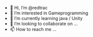 - 👋 Hi, I’m @redtrac
- 👀 I’m interested in Gameprogramming
- 🌱 I’m currently learning java / Unity
- 💞️ I’m looking to collaborate on ...
- 📫 How to reach me ...
